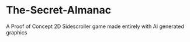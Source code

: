# The-Secret-Almanac
A Proof of Concept 2D Sidescroller game made entirely with AI generated graphics
